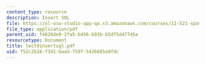 ```yaml
---
content_type: resource
description: Insert SQL
file: https://ol-ocw-studio-app-qa.s3.amazonaws.com/courses/11-521-spatial-database-management-and-advanced-geographic-information-systems-spring-2003/f52c2b16f3d1baad759f5426685e8fdc_lect9insertsql.pdf
file_type: application/pdf
parent_uid: f4026de9-2fa5-b456-b93b-b5df5d47745e
resourcetype: Document
title: lect9insertsql.pdf
uid: f52c2b16-f3d1-baad-759f-5426685e8fdc
---
```

